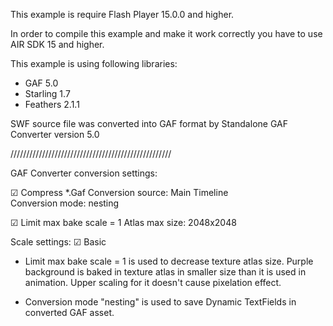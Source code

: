 This example is require Flash Player 15.0.0 and higher.

In order to compile this example and make it work correctly you have to use AIR SDK 15 and higher.

This example is using following libraries:
- GAF 5.0
- Starling 1.7
- Feathers 2.1.1

SWF source file was converted into GAF format by Standalone GAF Converter version 5.0

///////////////////////////////////////////////////

GAF Converter conversion settings:

☑ Compress *.Gaf
Conversion source: Main Timeline<br>
Conversion mode: nesting

☑ Limit max bake scale = 1
Atlas max size: 2048x2048

Scale settings:
☑ Basic

* Limit max bake scale = 1 is used to decrease texture atlas size. Purple background is baked in texture atlas in smaller size than it is used in animation. Upper scaling for it doesn't cause pixelation effect.

* Conversion mode "nesting" is used to save Dynamic TextFields in converted GAF asset.
